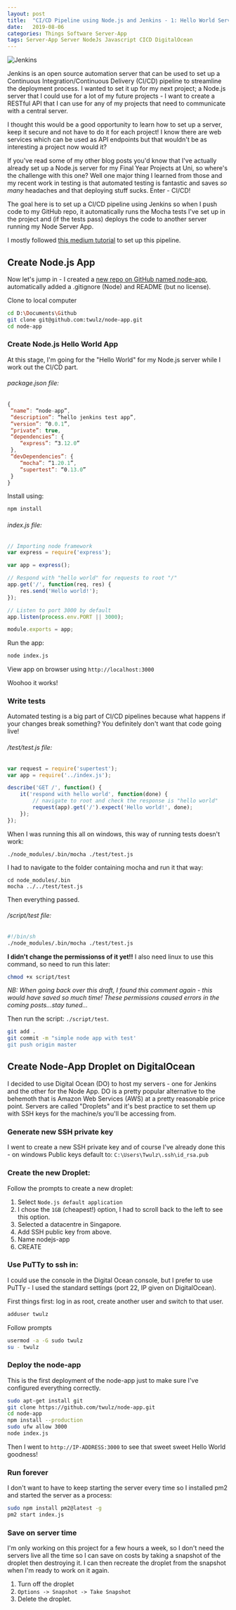 ```yaml
---
layout: post
title:  "CI/CD Pipeline using Node.js and Jenkins - 1: Hello World Server App"
date:   2019-08-06
categories: Things Software Server-App
tags: Server-App Server NodeJs Javascript CICD DigitalOcean
---
```


![Jenkins](/images/server/jenkins_logo.png)

Jenkins is an open source automation server that can be used to set up a Continuous Integration/Continuous Delivery (CI/CD) pipeline to streamline the deployment process. I wanted to set it up for my next project; a Node.js server that I could use for a lot of my future projects - I want to create a RESTful API that I can use for any of my projects that need to communicate with a central server. 

<!--more-->

I thought this would be a good opportunity to learn how to set up a server, keep it secure and not have to do it for each project! I know there are web services which can be used as API endpoints but that wouldn't be as interesting a project now would it?

If you've read some of my other blog posts you'd know that I've actually already set up a Node.js server for my Final Year Projects at Uni, so where's the challenge with this one? Well one major thing I learned from those and my recent work in testing is that automated testing is fantastic and saves _so many_ headaches and that deploying stuff sucks. Enter - CI/CD!

The goal here is to set up a CI/CD pipeline using Jenkins so when I push code to my GitHub repo, it automatically runs the Mocha tests I've set up in the project and (if the tests pass) deploys the code to another server running my Node Server App.

I mostly followed [this medium tutorial][medium-tutorial] to set up this pipeline.

## Create Node.js App

Now let's jump in - I created a [new repo on GitHub named node-app][github-node-app], automatically added a .gitignore (Node) and README (but no license).

Clone to local computer
```sh
cd D:\Documents\Github
git clone git@github.com:twulz/node-app.git
cd node-app
```

### Create Node.js Hello World App

At this stage, I'm going for the "Hello World" for my Node.js server while I work out the CI/CD part.

###### package.json file:
```js
{
 “name”: “node-app”,
 “description”: “hello jenkins test app”,
 “version”: “0.0.1”,
 “private”: true,
 “dependencies”: {
    “express”: “3.12.0”
 },
 “devDependencies”: {
    “mocha”: “1.20.1”,
    “supertest”: “0.13.0”
 }
}
```

Install using:
```sh
npm install
```

###### index.js file:
```js
// Importing node framework
var express = require('express');

var app = express();

// Respond with "hello world" for requests to root "/"
app.get('/', function(req, res) {
    res.send('Hello world!');
});

// Listen to port 3000 by default
app.listen(process.env.PORT || 3000);

module.exports = app;
```

Run the app:
```sh
node index.js
```

View app on browser using `http://localhost:3000`

Woohoo it works!

### Write tests

Automated testing is a big part of CI/CD pipelines because what happens if your changes break something? You definitely don't want that code going live!

###### /test/test.js file:
```js
var request = require('supertest');
var app = require('../index.js');

describe('GET /', function() {
    it('respond with hello world', function(done) {
        // navigate to root and check the response is "hello world"
        request(app).get('/').expect('Hello world!', done);
    });
});
```

When I was running this all on windows, this way of running tests doesn't work:
```
./node_modules/.bin/mocha ./test/test.js
```

I had to navigate to the folder containing mocha and run it that way:
```
cd node_modules/.bin
mocha ../../test/test.js
```
Then everything passed.

###### /script/test file:
```sh
#!/bin/sh
./node_modules/.bin/mocha ./test/test.js
```

**I didn't change the permissionss of it yet!!**
I also need linux to use this command, so need to run this later: 
```sh
chmod +x script/test
```
_NB: When going back over this draft, I found this comment again - this would have saved so much time! These permissions caused errors in the coming posts...stay tuned..._

Then run the script: `./script/test`. 

```sh
git add .
git commit -m "simple node app with test'
git push origin master
```

## Create Node-App Droplet on DigitalOcean

I decided to use Digital Ocean (DO) to host my servers - one for Jenkins and the other for the Node App. DO is a pretty popular alternative to the behemoth that is Amazon Web Services (AWS) at a pretty reasonable price point. Servers are called "Droplets" and it's best practice to set them up with SSH keys for the machine/s you'll be accessing from.

### Generate new SSH private key

I went to create a new SSH private key and of course I've already done this - on windows Public keys default to: `C:\Users\Twulz\.ssh\id_rsa.pub`

### Create the new Droplet:

Follow the prompts to create a new droplet:
1. Select `Node.js default application`
1. I chose the `1GB` (cheapest!) option, I had to scroll back to the left to see this option.
1. Selected a datacentre in Singapore.
1. Add SSH public key from above.
1. Name nodejs-app
1. CREATE

### Use PuTTy to ssh in:
I could use the console in the Digital Ocean console, but I prefer to use PuTTy - I used the standard settings (port 22, IP given on DigitalOcean).

First things first: log in as root, create another user and switch to that user.

```sh
adduser twulz
```

Follow prompts

```sh
usermod -a -G sudo twulz
su - twulz
```

### Deploy the node-app

This is the first deployment of the node-app just to make sure I've configured everything correctly.

```sh
sudo apt-get install git
git clone https://github.com/twulz/node-app.git
cd node-app
npm install --production
sudo ufw allow 3000
node index.js
```

Then I went to `http://IP-ADDRESS:3000` to see that sweet sweet Hello World goodness!

### Run forever
I don't want to have to keep starting the server every time so I installed pm2 and started the server as a process:
```sh
sudo npm install pm2@latest -g
pm2 start index.js
```

### Save on server time
I'm only working on this project for a few hours a week, so I don't need the servers live all the time so I can save on costs by taking a snapshot of the droplet then destroying it. I can then recreate the droplet from the snapshot when I'm ready to work on it again.

1. Turn off the droplet
1. `Options -> Snapshot -> Take Snapshot`
1. Delete the droplet.



[medium-tutorial]: https://medium.com/@mosheezderman/how-to-set-up-ci-cd-pipeline-for-a-node-js-app-with-jenkins-c51581cc783c
[github-node-app]: https://github.com/Twulz/node-app